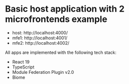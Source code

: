 # Basic host application with 2 microfrontends example

- host: http://localhost:4000/
- mfe1: http://localhost:4001/
- mfe2: http://localhost:4002/

All apps are implemented with the following tech stack:

- React 19
- TypeScript
- Module Federation Plugin v2.0
- Biome
